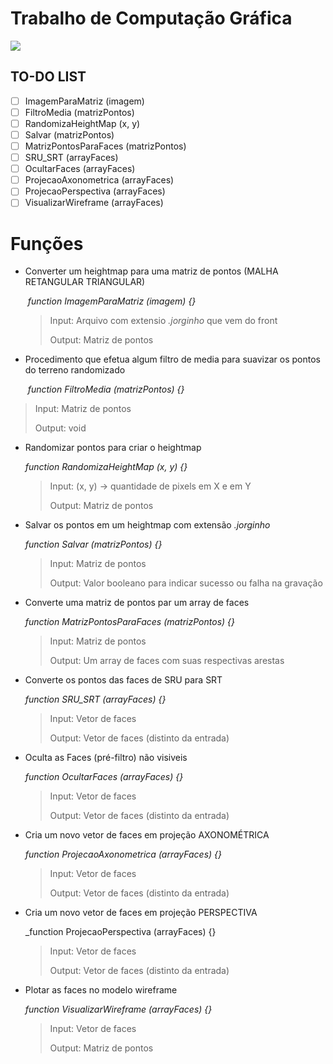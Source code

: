 # Trabalho de Computação Gráfica

![]( https://drive.google.com/uc?export=view&id=1nPhI1KINbArF_cTdJWRvmQapi0p7nqiI)



## TO-DO LIST

- [ ] ImagemParaMatriz (imagem)
- [ ] FiltroMedia (matrizPontos)
- [ ] RandomizaHeightMap (x, y)
- [ ] Salvar (matrizPontos)
- [ ] MatrizPontosParaFaces (matrizPontos)
- [ ] SRU_SRT (arrayFaces)
- [ ] OcultarFaces (arrayFaces)
- [ ] ProjecaoAxonometrica (arrayFaces) 
- [ ] ProjecaoPerspectiva (arrayFaces)
- [ ] VisualizarWireframe (arrayFaces)

# Funções 

* Converter um heightmap para uma matriz de pontos (MALHA RETANGULAR TRIANGULAR)

  ​	_function ImagemParaMatriz (imagem) {}_ 

  > Input: Arquivo com extensio _.jorginho_ que vem do front
  >
  > Output: Matriz de pontos

  

* Procedimento que efetua algum filtro de media para suavizar os pontos do terreno randomizado

  ​	_function FiltroMedia (matrizPontos) {}_ 

> Input: Matriz de pontos
>
> Output: void

* Randomizar pontos para criar o heightmap

  _function RandomizaHeightMap (x, y) {}_ 

  > Input: (x, y) -> quantidade de pixels em X e em Y
  >
  > Output: Matriz de pontos

* Salvar os pontos em um heightmap com extensão _.jorginho_ 

  _function Salvar (matrizPontos) {}_ 

  > Input: Matriz de pontos
  >
  > Output: Valor booleano para indicar sucesso ou falha na gravação

* Converte uma matriz de pontos par um array de faces

  _function MatrizPontosParaFaces (matrizPontos) {}_ 

  > Input: Matriz de pontos
  >
  > Output: Um array de faces com suas respectivas arestas

* Converte os pontos das faces de SRU para SRT

  _function SRU_SRT (arrayFaces) {}_ 

  > Input: Vetor de faces
  >
  > Output:  Vetor de faces (distinto da entrada)

* Oculta as Faces (pré-filtro) não visiveis

  _function OcultarFaces (arrayFaces) {}_ 

  > Input: Vetor de faces
  >
  > Output: Vetor de faces (distinto da entrada)

* Cria um novo vetor de faces em projeção AXONOMÉTRICA 

  _function ProjecaoAxonometrica (arrayFaces) {}_ 

  > Input: Vetor de faces
  >
  > Output: Vetor de faces (distinto da entrada)

* Cria um novo vetor de faces em projeção PERSPECTIVA

  _function ProjecaoPerspectiva (arrayFaces) {}

  > Input: Vetor de faces
  >
  > Output: Vetor de faces (distinto da entrada)

* Plotar as faces no modelo wireframe

  _function VisualizarWireframe (arrayFaces) {}_ 

  > Input: Vetor de faces
  >
  > Output: Matriz de pontos

